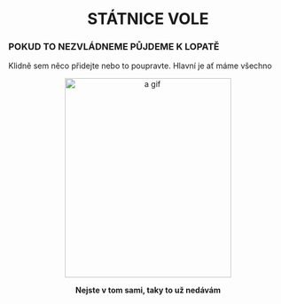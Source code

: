 <html>
<body style="background-color:loightblue;">


<h1 align="center">STÁTNICE VOLE</h1>

<p> <h3>POKUD TO NEZVLÁDNEME PŮJDEME K LOPATĚ </h3> </b> </p>

<p>Klidně sem něco přidejte nebo to poupravte. Hlavní je ať máme všechno</b> </p>




 


 




<p align="center">
<img src="https://i.imgur.com/QhXXuLb.gif" alt="a gif" style="width:300px;height:360px;">
 
<p align="center">
<b> Nejste v tom sami, taky to už nedávám</b>
</p>





     
</body>
</html>
